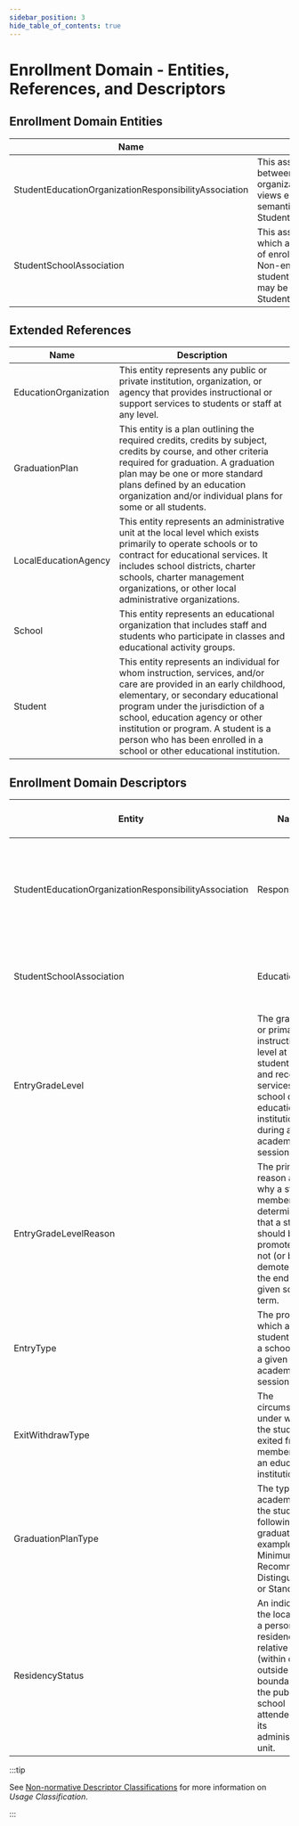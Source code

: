 ```yaml
---
sidebar_position: 3
hide_table_of_contents: true
---
```


# Enrollment Domain - Entities, References, and Descriptors

## Enrollment Domain Entities

| Name | Description |
| --- | --- |
| StudentEducationOrganizationResponsibilityAssociation | This association indicates any relationship between a student and an education organization other than how the state views enrollment. Enrollment relationship semantics are covered by StudentSchoolAssociation. |
| StudentSchoolAssociation | This association represents the School in which a student is enrolled. The semantics of enrollment may differ slightly by state. Non-enrollment relationships between a student and an education organization may be described using the StudentEducationOrganizationAssociation. |

## Extended References

| Name | Description |
| --- | --- |
| EducationOrganization | This entity represents any public or private institution, organization, or agency that provides instructional or support services to students or staff at any level. |
| GraduationPlan | This entity is a plan outlining the required credits, credits by subject, credits by course, and other criteria required for graduation. A graduation plan may be one or more standard plans defined by an education organization and/or individual plans for some or all students. |
| LocalEducationAgency | This entity represents an administrative unit at the local level which exists primarily to operate schools or to contract for educational services. It includes school districts, charter schools, charter management organizations, or other local administrative organizations. |
| School | This entity represents an educational organization that includes staff and students who participate in classes and educational activity groups. |
| Student | This entity represents an individual for whom instruction, services, and/or care are provided in an early childhood, elementary, or secondary educational program under the jurisdiction of a school, education agency or other institution or program. A student is a person who has been enrolled in a school or other educational institution. |

## Enrollment Domain Descriptors

| Entity | Name | Description | Usage Classification | EDFacts Mapping | Commonly Used | Commonly State-Defined |
| --- | --- | --- | --- | --- | --- | --- |
| StudentEducationOrganizationResponsibilityAssociation | Responsibility | Indications of an education organization's responsibility for a student, such as accountability, attendance, funding, etc. | Local |     | Yes |     |
| StudentSchoolAssociation | EducationPlan | The type of education plan(s) the student is following, if appropriate. | Local |     | Yes |     |
| EntryGradeLevel | The grade level or primary instructional level at which a student enters and receives services in a school or an educational institution during a given academic session. | Orthodox | Yes | Yes |     |
| EntryGradeLevelReason | The primary reason as to why a staff member determined that a student should be promoted or not (or be demoted) at the end of a given school term. | Local |     |     |     |
| EntryType | The process by which a student enters a school during a given academic session. | Local |     | Yes |     |
| ExitWithdrawType | The circumstances under which the student exited from membership in an educational institution. | Local |     | Yes |     |
| GraduationPlanType | The type of academic plan the student is following for graduation: for example, Minimum, Recommended, Distinguished, or Standard. | Local |     |     |     |
| ResidencyStatus | An indication of the location of a persons legal residence relative to (within or outside of) the boundaries of the public school attended and its administrative unit. | Local |     | Yes |     |

:::tip

See [Non-normative Descriptor
Classifications](/reference/data-exchange/technical-articles/non-normative-descriptor-classifications)
for more information on _Usage Classification_.

:::
